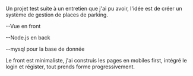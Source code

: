 Un projet test suite à un entretien que j'ai pu avoir, l'idée est de créer un système de gestion de places de parking.

--Vue en front

--Node.js en back

--mysql pour la base de donnée



Le front est minimaliste, j'ai construis les pages en mobiles first, intégré le login et régister, tout prends forme progressivement.





